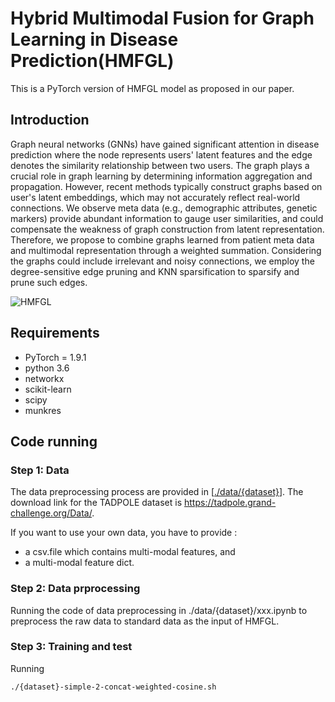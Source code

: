 # Hybrid Multimodal Fusion for Graph Learning in Disease Prediction(HMFGL)

This is a PyTorch version of HMFGL model as proposed in our paper.

## Introduction

Graph neural networks (GNNs) have gained significant attention in disease prediction where the node represents users' latent features and the edge denotes the similarity relationship between two users. The graph plays a crucial role in graph learning by determining information aggregation and propagation. However, recent methods typically construct graphs based on user's latent embeddings, which may not accurately reflect real-world connections. We observe meta data (e.g., demographic attributes, genetic markers) provide abundant information to gauge user similarities, and could compensate the weakness of graph construction from latent representation. Therefore, we propose to combine graphs learned from patient meta data and multimodal representation through a weighted summation.  Considering the graphs could include irrelevant and noisy connections, we employ the degree-sensitive edge pruning and KNN sparsification to sparsify and prune such edges.



![HMFGL](https://github.com/JobYoo/HMFGL/assets/153283474/5b04258d-09c1-47ba-ba99-30761c15b690)

## Requirements

* PyTorch = 1.9.1
* python 3.6
* networkx
* scikit-learn
* scipy
* munkres

## Code running
### Step 1: Data

The data preprocessing process are provided in [[./data/{dataset}](https://github.com/JobYoo/MMGL/blob/main/data/)].
The download link for the TADPOLE dataset is https://tadpole.grand-challenge.org/Data/.

If you want to use your own data, you have to provide :

* a csv.file which contains multi-modal features, and
* a multi-modal feature dict.

### Step 2: Data prprocessing

Running the code of data preprocessing in ./data/{dataset}/xxx.ipynb to preprocess the raw data to standard data as the input of HMFGL.

### Step 3: Training and test

Running

```
./{dataset}-simple-2-concat-weighted-cosine.sh
```
